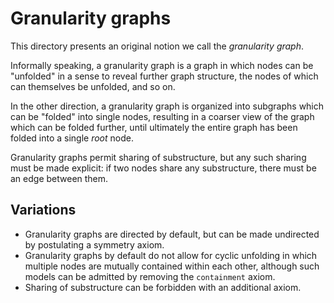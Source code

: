 # Granularity graphs

This directory presents an original notion we call the *granularity graph*.

Informally speaking, a granularity graph is a graph in which nodes can be
"unfolded" in a sense to reveal further graph structure, the nodes of which can
themselves be unfolded, and so on.

In the other direction, a granularity graph is organized into subgraphs which
can be "folded" into single nodes, resulting in a coarser view of the graph
which can be folded further, until ultimately the entire graph has been folded
into a single *root* node.

Granularity graphs permit sharing of substructure, but any such sharing must be
made explicit: if two nodes share any substructure, there must be an edge
between them.

## Variations

- Granularity graphs are directed by default, but can be made undirected by
  postulating a symmetry axiom.
- Granularity graphs by default do not allow for cyclic unfolding in which
  multiple nodes are mutually contained within each other, although such models
  can be admitted by removing the `containment` axiom.
- Sharing of substructure can be forbidden with an additional axiom.
